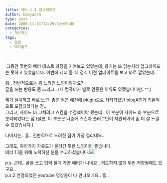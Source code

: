 ```yaml
---
title: 테터 1.1 업그레이드
author: babyworm
type: post
date: 2006-11-11T14:29:53+00:00
categories:
  - 개인적인
tags:
  - 업글
  - 테터툴즈

---
```

 그동안 몇번의 베터 테스트 과정을 지켜보고 있었는데, 용기는 또 없는지라 업그레이드는 못하고 있었습니다. 이번에 테터 툴 1.1 정식 버젼 업데이트를 보고 바로 깔았는데.. 

흠.. 전반적으로는 좀 느려진 느낌이랄까요?<br>
글을 쓰는 반응도 좀 느리고.. (제 컴퓨터가 별로 안좋은 이유도 있겠습니다만..^^;)

제가 설치하고 바로 느낀  좋은 점은 예전에 plugin으로 처리되었던 blogAPI가 기본적으로 포함되었다는 점..<br>
그리고, 사이드 바 고치려고 스킨을 수정했어야 했는데.. 이 부분이 사이드 바 부분으로 분리되었다는 점 (물론, 이 부분은 나중에 스킨과 플러그인이 지원되어야 좀 더 잘 느낄 수 있겠습니다.)

나머지는.. 흠.. 전반적으로 느려진 점이 가장 걸리네요..

그래도, 여러가지 자유도가 올라간 듯한 느낌이라 좋습니다.<br>
테터 1.1을 위해 노력하신 분들 수고하셨습니다.<IMG src="https://i0.wp.com/babyworm.net/tatter/plugins/emoticons/emoticons/red(78).gif?w=625" data-recalc-dims="1" /> 

p.s. 근데.. 글을 쓰고 입력 될때 가끔 에러가 나네요.. 의도하지 않게 두번 저장될때도 있구요..<br>
p.s.2 연결되었던 youtube 영상들이 다 안나오네요.. 흠..
